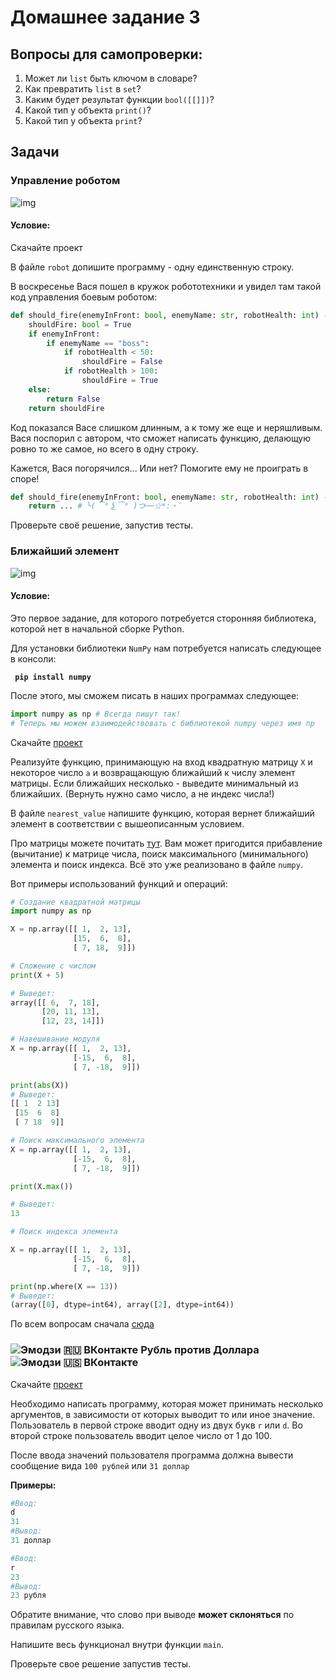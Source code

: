 # Домашнее задание 3

## Вопросы для самопроверки:

1. Может ли `list` быть ключом в словаре?
2. Как превратить `list` в `set`?
3. Каким будет результат функции `bool([[]])`?
4. Какой тип у объекта `print()`?
5. Какой тип у объекта `print`?

## Задачи

### Управление роботом

![img](https://cs5.pikabu.ru/post_img/big/2014/11/13/10/1415900346_862823306.jpg)

#### Условие:

Скачайте проект

В файле ```robot``` допишите программу - одну единственную строку.

В воскресенье Вася пошел в кружок робототехники и увидел там такой код управления боевым роботом:

```python
def should_fire(enemyInFront: bool, enemyName: str, robotHealth: int) -> bool:
    shouldFire: bool = True
    if enemyInFront:
        if enemyName == "boss":
            if robotHealth < 50:
                shouldFire = False
            if robotHealth > 100:
                shouldFire = True
    else:
        return False
    return shouldFire
```

Код показался Васе слишком длинным, а к тому же еще и неряшливым. Вася поспорил с автором, что сможет написать функцию, делающую ровно то же самое, но всего в одну строку.

Кажется, Вася погорячился... Или нет? Помогите ему не проиграть в споре!

```python
def should_fire(enemyInFront: bool, enemyName: str, robotHealth: int) -> bool:
    return ... # ╰( ͡° ͜ʖ ͡° )つ──☆*:・ﾟ
```

Проверьте своё решение, запустив тесты.

### Ближайший элемент

![img](http://risovach.ru/upload/2016/12/mem/morfeus_133517237_orig_.jpg)

#### Условие:

Это первое задание, для которого потребуется сторонняя библиотека, которой нет в начальной сборке Python.

Для установки библиотеки `NumPy` нам потребуется написать следующее в консоли:

**``` pip install numpy```**

После этого, мы сможем писать в наших программах следующее:

```python
import numpy as np # Всегда пишут так!
# Теперь мы можем взаимодействовать с библиотекой numpy через имя np
```

Скачайте [проект](https://github.com/AlexanderZiyatdinov/Course/raw/main/Week3/HW/6.%20Nearest_Value.zip)

Реализуйте функцию, принимающую на вход квадратную матрицу `X` и некоторое число `a` и возвращающую ближайший к числу элемент матрицы. 
Если ближайших несколько - выведите минимальный из ближайших. (Вернуть нужно само число, а не индекс числа!)

В файле ```nearest_value``` напишите функцию, которая вернет ближайший элемент в соответствии с вышеописанным условием.

Про матрицы можете почитать [тут](https://thecode.media/matrix-101/). Вам может пригодится прибавление (вычитание) к матрице числа, поиск максимального (минимального) элемента и поиск индекса. Всё это уже реализовано в файле `numpy`.

Вот примеры использований функций и операций:

```python
# Создание квадратной матрицы
import numpy as np

X = np.array([[ 1,  2, 13],
              [15,  6,  8],
              [ 7, 18,  9]])
```

``` python
# Сложение с числом
print(X + 5)

# Выведет:
array([[ 6,  7, 18],
       [20, 11, 13],
       [12, 23, 14]])
```

```python
# Навешивание модуля
X = np.array([[ 1,  2, 13],
              [-15,  6,  8],
              [ 7, -18,  9]])

print(abs(X))
# Выведет:
[[ 1  2 13]
 [15  6  8]
 [ 7 18  9]]
```

``` python
# Поиск максимального элемента
X = np.array([[ 1,  2, 13],
              [-15,  6,  8],
              [ 7, -18,  9]])

print(X.max())

# Выведет:
13
```

```python
# Поиск индекса элемента

X = np.array([[ 1,  2, 13],
              [-15,  6,  8],
              [ 7, -18,  9]])

print(np.where(X == 13))
# Выведет:
(array([0], dtype=int64), array([2], dtype=int64))
```

По всем вопросам сначала [сюда](https://pyprog.pro/reference_manual.html)

### ![Эмодзи 🇷🇺 ВКонтакте](https://vk.com/emoji/e/f09f87b7f09f87ba_2x.png) Рубль против Доллара ![Эмодзи 🇺🇸 ВКонтакте](https://vk.com/emoji/e/f09f87baf09f87b8_2x.png)

Скачайте [проект](https://github.com/AlexanderZiyatdinov/Course/raw/main/Week3/HW/7.%20Dollars.zip)

Необходимо написать программу, которая может принимать несколько аргументов, в зависимости от которых выводит то или иное значение. Пользователь в первой строке вводит одну из двух букв `r` или `d`. Во второй строке пользователь вводит целое число от 1 до 100. 

После ввода значений пользователя программа должна вывести сообщение вида ```100 рублей``` или ```31 доллар```

**Примеры:**

```python
#Ввод:
d
31
#Вывод:
31 доллар
```

```python
#Ввод:
r
23
#Вывод:
23 рубля
```

Обратите внимание, что слово при выводе **может склоняться** по правилам русского языка.

Напишите весь функционал внутри функции ```main```.

Проверьте свое решение запустив тесты.
